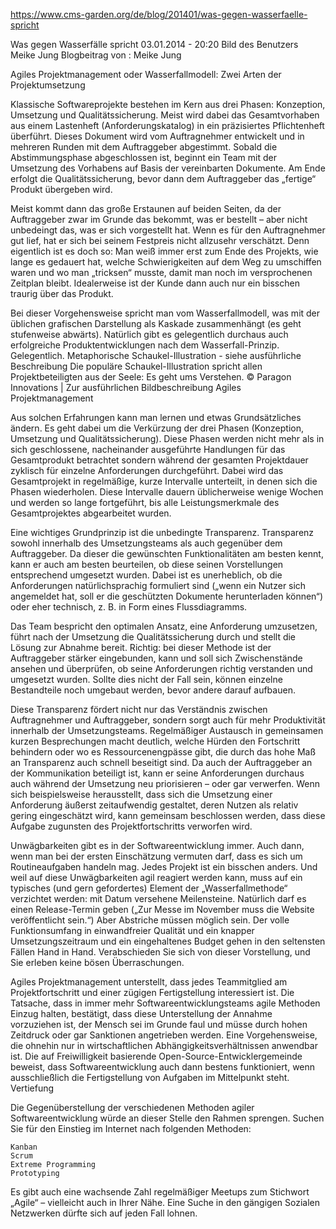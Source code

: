 
https://www.cms-garden.org/de/blog/201401/was-gegen-wasserfaelle-spricht

Was gegen Wasserfälle spricht
03.01.2014 - 20:20
Bild des Benutzers Meike Jung
Blogbeitrag von : Meike Jung

Agiles Projektmanagement oder Wasserfallmodell: Zwei Arten der Projektumsetzung

Klassische Softwareprojekte bestehen im Kern aus drei Phasen: Konzeption, Umsetzung und Qualitätssicherung. Meist wird dabei das Gesamtvorhaben aus einem Lastenheft (Anforderungskatalog) in ein präzisiertes Pflichtenheft überführt. Dieses Dokument wird vom Auftragnehmer entwickelt und in mehreren Runden mit dem Auftraggeber abgestimmt. Sobald die Abstimmungsphase abgeschlossen ist, beginnt ein Team mit der Umsetzung des Vorhabens auf Basis der vereinbarten Dokumente. Am Ende erfolgt die Qualitätssicherung, bevor dann dem Auftraggeber das „fertige“ Produkt übergeben wird.

Meist kommt dann das große Erstaunen auf beiden Seiten, da der Auftraggeber zwar im Grunde das bekommt, was er bestellt – aber nicht unbedeingt das, was er sich vorgestellt hat. Wenn es für den Auftragnehmer gut lief, hat er sich bei seinem Festpreis nicht allzusehr ver­schätzt. Denn eigentlich ist es doch so: Man weiß immer erst zum Ende des Projekts, wie lange es gedauert hat, welche Schwierigkeiten auf dem Weg zu umschiffen waren und wo man „tricksen“ musste, damit man noch im versprochenen Zeitplan bleibt. Idealerweise ist der Kunde dann auch nur ein bisschen traurig über das Produkt.

Bei dieser Vorgehensweise spricht man vom Wasserfallmodell, was mit der üblichen grafischen Darstellung als Kaskade zusammenhängt (es geht stufenweise abwärts). Natürlich gibt es gelegentlich durchaus auch erfolgreiche Produktentwicklungen nach dem Wasserfall-Prinzip. Gelegentlich.
Metaphorische Schaukel-Illustration - siehe ausführliche Beschreibung
Die populäre Schaukel-Illustration spricht allen Projektbeteiligten aus der Seele: Es geht ums Verstehen. © Paragon Innovations | Zur ausführlichen Bildbeschreibung
Agiles Projektmanagement

Aus solchen Erfahrungen kann man lernen und etwas Grundsätzliches ändern. Es geht dabei um die Verkürzung der drei Phasen (Konzeption, Umsetzung und Qualitäts­sicherung). Diese Phasen werden nicht mehr als in sich geschlossene, nacheinander ausgeführte Handlungen für das Gesamtprodukt betrachtet sondern während der gesamten Projektdauer zyklisch für einzelne Anforderungen durchgeführt. Dabei wird das Gesamtprojekt in regelmäßige, kurze Intervalle unterteilt, in denen sich die Phasen wiederholen. Diese Intervalle dauern üblicherweise wenige Wochen und werden so lange fortgeführt, bis alle Leistungsmerkmale des Gesamtprojektes abgearbeitet wurden.

Eine wichtiges Grundprinzip ist die unbedingte Transparenz. Transparenz sowohl innerhalb des Umsetzungsteams als auch gegenüber dem Auftraggeber. Da dieser die gewünschten Funktionalitäten am besten kennt, kann er auch am besten beurteilen, ob diese seinen Vorstellungen entsprechend umgesetzt wurden. Dabei ist es unerheblich, ob die Anforderungen natürlichsprachig formuliert sind („wenn ein Nutzer sich angemeldet hat, soll er die geschützten Dokumente herunterladen können“) oder eher technisch, z. B. in Form eines Flussdiagramms.

Das Team bespricht den optimalen Ansatz, eine Anforderung umzusetzen, führt nach der Umsetzung die Qualitätssicherung durch und stellt die Lösung zur Abnahme bereit. Richtig: bei dieser Methode ist der Auftraggeber stärker eingebunden, kann und soll sich Zwischenstände ansehen und überprüfen, ob seine Anforderungen richtig verstanden und umgesetzt wurden. Sollte dies nicht der Fall sein, können einzelne Bestandteile noch umgebaut werden, bevor andere darauf aufbauen.

Diese Transparenz fördert nicht nur das Verständnis zwischen Auftragnehmer und Auftraggeber, sondern sorgt auch für mehr Produktivität innerhalb der Umsetzungsteams. Regelmäßiger Austausch in gemeinsamen kurzen Besprechungen macht deutlich, welche Hürden den Fortschritt behindern oder wo es Ressourcenengpässe gibt, die durch das hohe Maß an Transparenz auch schnell beseitigt sind. Da auch der Auftraggeber an der Kommunikation beteiligt ist, kann er seine Anforderungen durchaus auch während der Umsetzung neu priorisieren – oder gar verwerfen. Wenn sich beispielsweise herausstellt, dass sich die Umsetzung einer Anforderung äußerst zeitaufwendig gestaltet, deren Nutzen als relativ gering eingeschätzt wird, kann gemeinsam beschlossen werden, dass diese Aufgabe zugunsten des Projektfortschritts verworfen wird.

Unwägbarkeiten gibt es in der Softwareentwicklung immer. Auch dann, wenn man bei der ersten Einschätzung vermuten darf, dass es sich um Routineaufgaben handeln mag. Jedes Projekt ist ein bisschen anders. Und weil auf diese Unwägbarkeiten agil reagiert werden kann, muss auf ein typisches (und gern gefordertes) Element der „Wasserfallmethode“ verzichtet werden: mit Datum versehene Meilensteine. Natürlich darf es einen Release-Termin geben („Zur Messe im November muss die Website veröffentlicht sein.“) Aber Abstriche müssen möglich sein. Der volle Funktionsumfang in einwandfreier Qualität und ein knapper Umsetzungszeitraum und ein eingehaltenes Budget gehen in den seltensten Fällen Hand in Hand. Verabschieden Sie sich von dieser Vorstellung, und Sie erleben keine bösen Überraschungen.

Agiles Projektmanagement unterstellt, dass jedes Teammitglied am Projektfortschritt und einer zügigen Fertigstellung interessiert ist. Die Tatsache, dass in immer mehr Softwareentwicklungsteams agile Methoden Einzug halten, bestätigt, dass diese Unterstellung der Annahme vorzuziehen ist, der Mensch sei im Grunde faul und müsse durch hohen Zeitdruck oder gar Sanktionen angetrieben werden. Eine Vorgehensweise, die ohnehin nur in wirtschaftlichen Abhängigkeitsverhältnissen anwendbar ist. Die auf Freiwilligkeit basierende Open-Source-Entwicklergemeinde beweist, dass Softwareentwicklung auch dann bestens funktioniert, wenn ausschließlich die Fertigstellung von Aufgaben im Mittelpunkt steht.
Vertiefung

Die Gegenüberstellung der verschiedenen Methoden agiler Softwareentwicklung würde an dieser Stelle den Rahmen sprengen. Suchen Sie für den Einstieg im Internet nach folgenden Methoden:

    Kanban
    Scrum
    Extreme Programming
    Prototyping

Es gibt auch eine wachsende Zahl regelmäßiger Meetups zum Stichwort „Agile“ – vielleicht auch in Ihrer Nähe. Eine Suche in den gängigen Sozialen Netzwerken dürfte sich auf jeden Fall lohnen.
